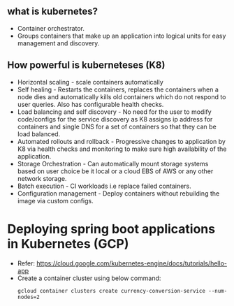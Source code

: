 ## what is kubernetes? 
* Container orchestrator.
* Groups containers that make up an application into logical units for easy management and discovery.

## How powerful is kuberneteses (K8)
* Horizontal scaling - scale containers automatically
* Self healing - Restarts the containers, replaces the containers when a node dies and automatically kills old containers which do not respond to user queries. Also has configurable health checks.
* Load balancing and self discovery - No need for the user to modify code/configs for the service discovery as K8 assigns ip address for containers and single DNS for a set of containers so that they can be load balanced.
* Automated rollouts and rollback - Progressive changes to application by K8 via health checks and monitoring to make sure high availability of the application.
* Storage Orchestration - Can automatically mount storage systems based on user choice be it local or a cloud EBS of AWS or any other network storage.
* Batch execution - CI workloads i.e replace failed containers.
* Configuration management - Deploy containers without rebuilding the image via custom configs.

# Deploying spring boot applications in Kubernetes (GCP)
* Refer: https://cloud.google.com/kubernetes-engine/docs/tutorials/hello-app
* Create a container cluster using below command:
    ```
    gcloud container clusters create currency-conversion-service --num-nodes=2
    ```

